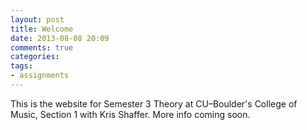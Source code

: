 ```yaml
---
layout: post
title: Welcome
date: 2013-08-08 20:09
comments: true
categories: 
tags:
- assignments
---
```


This is the website for Semester 3 Theory at CU–Boulder's College of Music, Section 1 with Kris Shaffer. More info coming soon.